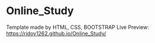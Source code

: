 # Online_Study
Template made by HTML, CSS, BOOTSTRAP 
Live Preview: https://ridoy1262.github.io/Online_Study/
